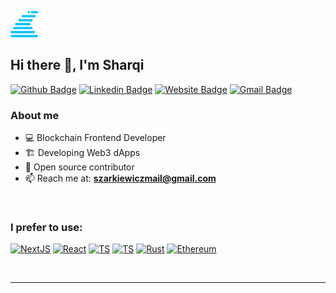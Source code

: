 [<img src="https://github.com/Sharqiewicz/szarkiewicz-com/blob/main/src/assets/logo-light.svg" alt="Szarkiewicz logo" height="42" />][website]
## Hi there 👋, I'm Sharqi

[![Github Badge](https://img.shields.io/badge/sharqiewicz-1E1E1E?style=flat&logo=Github&logoColor=white&link=https://github.com/Sharqiewicz/)][github]
[![Linkedin Badge](https://img.shields.io/badge/sharqiewicz-45B5B3?style=flat&logo=Linkedin&logoColor=white&link=https://www.linkedin.com/in/kacperszarkiewicz/)][linkedin]
[![Website Badge](https://img.shields.io/badge/szarkiewicz.com-79D8BA?style=flat&logo=Google-Chrome&logoColor=white&link=https://szarkiewicz.com)][website]
[![Gmail Badge](https://img.shields.io/badge/kacper@szarkiewicz.com-red?style=flat&logo=Gmail&logoColor=white&link=mailto:szarkiewiczmail@gmail.com)](mailto:szarkiewiczmail@gmail.com)


### About me

- 💻 Blockchain Frontend Developer
- 🏗️ Developing Web3 dApps
- 💙 Open source contributor
- 📫 Reach me at: **[szarkiewiczmail@gmail.com](szarkiewiczmail@gmail.com)**

<br />

### I prefer to use:

[<img src="https://cdn.svgporn.com/logos/nextjs-icon.svg" alt="NextJS" height="42" />][website]
[<img src="https://cdn.svgporn.com/logos/react.svg" alt="React" height="42" />][website]
[<img src="https://cdn.svgporn.com/logos/typescript-icon.svg" alt="TS" height="42" />][website]
[<img src="https://cdn.svgporn.com/logos/svelte-icon.svg" alt="TS" height="42" />][website]
[<img src="https://cdn.svgporn.com/logos/rust.svg" alt="Rust" height="42" />][website]
[<img src="https://cdn.svgporn.com/logos/ethereum.svg" alt="Ethereum" height="42" />][website]

<br />

---

[email]: szarkiewiczmail@gmail.com
[website]: https://szarkiewicz.com/
[github]: https://github.com/Sharqiewicz/
[linkedin]: https://www.linkedin.com/in/kacperszarkiewicz/
